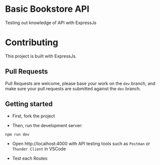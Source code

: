 # Basic Bookstore API
Testing out knowledge of API with ExpressJs

# Contributing
This project is built with ExpressJs.

## Pull Requests
Pull Requests are welcome, please base your work on the `dev` branch, and make sure your pull requests are submitted against the `dev` branch.

## Getting started
- First, fork the project

- Then, run the development server:


`npm run dev`

- Open http://localhost:4000 with API testing tools such as `Postman` or `Thunder Client` in VSCode

- Test each Routes
